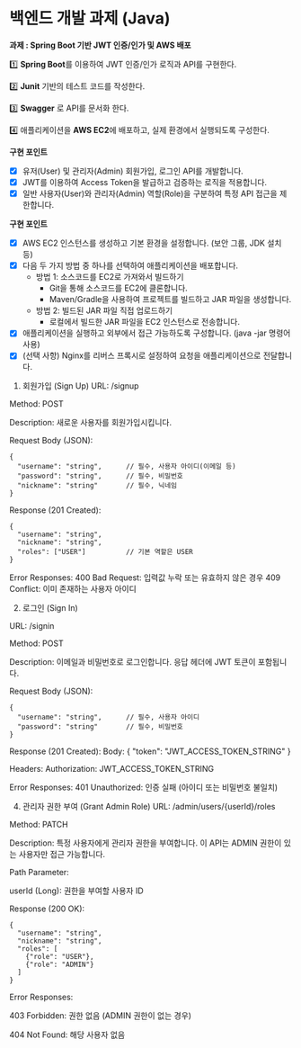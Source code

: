 # 백엔드 개발 과제 (Java)

**과제 : Spring Boot 기반 JWT 인증/인가 및 AWS 배포**

1️⃣ **Spring Boot**를 이용하여 JWT 인증/인가 로직과 API를 구현한다.

2️⃣ **Junit** 기반의 테스트 코드를 작성한다.

3️⃣ **Swagger** 로 API를 문서화 한다.

4️⃣ 애플리케이션을 **AWS EC2**에 배포하고, 실제 환경에서 실행되도록 구성한다.


**구현 포인트**

- [x]  유저(User) 및 관리자(Admin) 회원가입, 로그인 API를 개발합니다.
- [x]  JWT를 이용하여 Access Token을 발급하고 검증하는 로직을 적용합니다.
- [x]  일반 사용자(User)와 관리자(Admin) 역할(Role)을 구분하여 특정 API 접근을 제한합니다.

**구현 포인트**

- [x]  AWS EC2 인스턴스를 생성하고 기본 환경을 설정합니다. (보안 그룹, JDK 설치 등)
- [x]  다음 두 가지 방법 중 하나를 선택하여 애플리케이션을 배포합니다.
    - 방법 1: 소스코드를 EC2로 가져와서 빌드하기
        - Git을 통해 소스코드를 EC2에 클론합니다.
        - Maven/Gradle을 사용하여 프로젝트를 빌드하고 JAR 파일을 생성합니다.
    - 방법 2: 빌드된 JAR 파일 직접 업로드하기
        - 로컬에서 빌드한 JAR 파일을 EC2 인스턴스로 전송합니다.
- [x]  애플리케이션을 실행하고 외부에서 접근 가능하도록 구성합니다. (java -jar 명령어 사용)
- [x]  (선택 사항) Nginx를 리버스 프록시로 설정하여 요청을 애플리케이션으로 전달합니다.

1. 회원가입 (Sign Up)
URL: /signup

Method: POST

Description: 새로운 사용자를 회원가입시킵니다.

Request Body (JSON):


    {
      "username": "string",      // 필수, 사용자 아이디(이메일 등)
      "password": "string",      // 필수, 비밀번호
      "nickname": "string"       // 필수, 닉네임
    }
Response (201 Created):


    {
      "username": "string",
      "nickname": "string",
      "roles": ["USER"]          // 기본 역할은 USER
    }
Error Responses:
400 Bad Request: 입력값 누락 또는 유효하지 않은 경우
409 Conflict: 이미 존재하는 사용자 아이디

2. 로그인 (Sign In)

URL: /signin

Method: POST

Description: 이메일과 비밀번호로 로그인합니다. 응답 헤더에 JWT 토큰이 포함됩니다.

Request Body (JSON):

    {
      "username": "string",      // 필수, 사용자 아이디
      "password": "string"       // 필수, 비밀번호
    }
   
Response (201 Created):
Body:
    {
      "token": "JWT_ACCESS_TOKEN_STRING"
    }
   
Headers:
Authorization: JWT_ACCESS_TOKEN_STRING

Error Responses:
401 Unauthorized: 인증 실패 (아이디 또는 비밀번호 불일치)

4. 관리자 권한 부여 (Grant Admin Role)
URL: /admin/users/{userId}/roles

Method: PATCH

Description: 특정 사용자에게 관리자 권한을 부여합니다. 이 API는 ADMIN 권한이 있는 사용자만 접근 가능합니다.

Path Parameter:

userId (Long): 권한을 부여할 사용자 ID

Response (200 OK):


    {
      "username": "string",
      "nickname": "string",
      "roles": [
        {"role": "USER"},
        {"role": "ADMIN"}
      ]
    }
Error Responses:

403 Forbidden: 권한 없음 (ADMIN 권한이 없는 경우)

404 Not Found: 해당 사용자 없음
